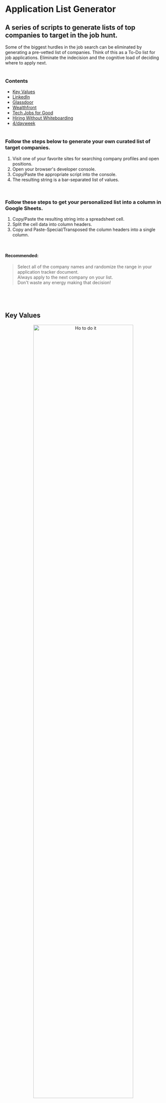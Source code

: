 # Application List Generator

## A series of scripts to generate lists of top companies to target in the job hunt.

Some of the biggest hurdles in the job search can be eliminated by generating a pre-vetted list of companies. Think of this as a To-Do list for job applications. Eliminate the indecision and the cognitive load of deciding where to apply next.
<br><br>

### Contents
- [Key Values](#key-values)
- [LinkedIn](#linkedin)
- [Glassdoor](#glassdoor)
- [Wealthfront](#wealthfront)
- [Tech Jobs for Good](#tech-jobs-for-good)
- [Hiring Without Whiteboarding](#hiring-without-whiteboarding)
- [4/dayweek](#4dayweek)
<br><br>

### Follow the steps below to generate your own curated list of target companies.

1. Visit one of your favorite sites for searching company profiles and open positions.
2. Open your browser's developer console.
3. Copy/Paste the appropriate script into the console.
4. The resulting string is a bar-separated list of values.
<br>

### Follow these steps to get your personalized list into a column in Google Sheets.

1. Copy/Paste the resulting string into a spreadsheet cell.
2. Split the cell data into column headers.
3. Copy and Paste-Special/Transposed the column headers into a single column.
<br>

#### Recommended:
> Select all of the company names and randomize the range in your application tracker document.
> <br>
> Always apply to the next company on your list.
> <br>
> Don't waste any energy making that decision!
<br>

## <br>Key Values

<p align="center">
    <img src="https://github.com/relandboyle/application-list-generator/blob/56d99dc732c6a46cd2ba1c89d6e320aad688b388/images/visible-styled.png" alt="Ho to do it" width="80%" />
</p>
<br>

1. Visit [keyvalues.com](https://www.keyvalues.com/).
2. Select all of the values that are important to you in an employer.
3. Open your browser's developer console.
4. Copy/Paste the following code into the console:
```
console.log([...document.querySelectorAll('.thumbnail-link .thumbnail-company')].reduce((csv, company) => csv.concat(company.innerText, ','), ''));
```
5. Copy/Paste the returned string to your application tracker.
<br>

## <br>LinkedIn
1. Visit [linkedin.com](https://www.linkedin.com/).
2. Create a free account if you have not done so.
3. In the top nav bar, click on *Jobs*.
4. Scroll to the bottom of this page until it no longer dynamically loads job postings. You know you're there when you see the blue *See more jobs* hyperlink.

<p align="center">
  <img src="https://github.com/relandboyle/application-list-generator/blob/4aa15980c07e66c507caf54b728f0c09db8747c1/images/see-more-linkedin.png" alt="see more linked in" width="50%">
</p>
<br>

5. Open your browser's developer console.
6. Copy/Paste the following code into the console:
```
console.log([...new Set([...document.querySelectorAll('.job-card-container__company-name')]. slice(4).map(nameDiv => nameDiv.innerText)).values()].join(','));
```
7. Copy/Paste the returned string to your application tracker.
<br>

## <br>Glassdoor
1. Visit this exact URL to "browse companies": [glassdoor.com](https://www.glassdoor.com/Explore/browse-companies.htm).
2. Create a free account if you have not done so.
3. Search for *software engineer*. Consider filtering and sorting by location and star rating.
4. On the results page, scroll down until you see the blue *See All Companies >* hyperlink.

<p align="center">
  <img src="https://github.com/relandboyle/application-list-generator/blob/4aa15980c07e66c507caf54b728f0c09db8747c1/images/see-more-glassdoor.png" alt="see more glass door" width="50%">
</p>
<br>

> Note: the results are paginated, with 10 companies per page.
6. For each page, Copy/Paste the following code into the console:
```
console.log([...document.querySelectorAll('h2')].slice(1).reduce((csv, company) => csv.concat(company.innerText, ','), ''));
```
7. Copy/Paste the returned string to your application tracker.
8. Repeat steps 6 and 7 to pull info from multiple pages of results.
<br>

## <br>Wealthfront

<p align="center">
  <img src="https://blog.wealthfront.com/wp-content/themes/wealthfront-chisel/career-launching-companies/map_2021.png" alt="see more wealthfront" width="50%">
</p>
<br>

1. Visit [Wealthfront's career-launching companies list](https://blog.wealthfront.com/career-launching-companies-list/).
2. Copy/Paste the following code into the console:
```
console.log([... document.getElementsByClassName('company_name')].map(div => div.innerText).join(','))
```
3. Copy/Paste the returned string to your application tracker.
<br>

## <br>Tech Jobs for Good

<p align="center">
  <img src="https://github.com/relandboyle/application-list-generator/blob/d953accfc972455b5c0f21b28fe6fdc875f27517/images/TJfG.png" alt="see more wealthfront" width="50%">
</p>
<br>

1. Visit [Tech jobs for Good](https://techjobsforgood.com/#q).
2. Copy/Paste the following code into the console:
```
console.log([...document.querySelectorAll('.company_name')].map((name) => name.innerText).join(','));
```
3. Copy/Paste the returned string to your application tracker.
<br>

## <br>Hiring Without Whiteboarding

<p align="center">
  <img src="https://miro.medium.com/max/700/0*weCcEE0HAegQaBcT" alt="whiteboarding" width="50%">
</p>
<br>

1. Visit [Hiring Without Whiteboarding](https://github.com/poteto/hiring-without-whiteboards).
2. Copy/Paste the following code into the console:
```
console.log([].concat(...[...document.getElementById('readme').querySelectorAll('ul')].slice(3, 12).map(list => [...list.querySelectorAll('a')].map(item => item.innerText))).join(','));
```
3. Copy/Paste the returned string to your application tracker.
<br>

## <br>4/dayweek

<p align="center">
    <img src="https://github.com/relandboyle/application-list-generator/blob/2aed3578dc631f89ac4855ae87c15fd1d6ce79a2/images/4dayweek.PNG" alt="four day week" width="50%">
</p>
<br>

1. Visit [4dayweek](https://4dayweek.io/companies)
2. Copy/Paste the following code into the console:
```
console.log([...document.querySelectorAll('.company-tile-title')].reduce((output, company) => output.concat(company.innerText.slice(company.innerText.indexOf('\n') + 1), '|'), ''));
```
3. Copy/Paste the returned string to your application tracker.
<br>
<br>
<br>
<br>
<br>
